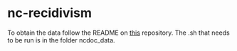 # nc-recidivism

To obtain the data follow the README on [this](https://github.com/jtwalsh0/ncdoc_data) repository. The .sh that needs to be run is in the folder ncdoc_data. 

